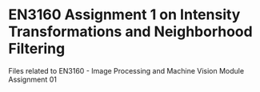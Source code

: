 # EN3160 Assignment 1 on Intensity Transformations and Neighborhood Filtering
Files related to EN3160 - Image Processing and Machine Vision Module Assignment 01
